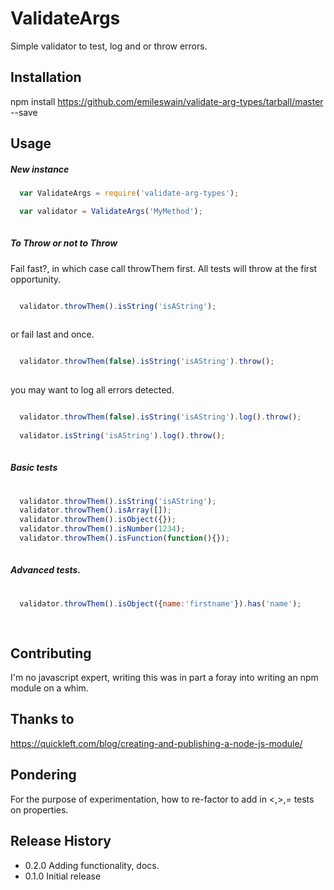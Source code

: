 ValidateArgs
============


Simple validator to test, log and or throw errors.

## Installation

  npm install https://github.com/emileswain/validate-arg-types/tarball/master --save
  

## Usage

##### New instance
```javascript
  var ValidateArgs = require('validate-arg-types');

  var validator = ValidateArgs('MyMethod');
  
```
  
##### To Throw or not to Throw
Fail fast?, in which case call throwThem first. All tests will throw at the first opportunity.

```javascript

  validator.throwThem().isString('isAString');
  
```

or fail last and once.

```javascript

  validator.throwThem(false).isString('isAString').throw();
  
```

you may want to log all errors detected.
```javascript

  validator.throwThem(false).isString('isAString').log().throw();
  
  validator.isString('isAString').log().throw();
  
```  
  
##### Basic tests
```javascript
  
  validator.throwThem().isString('isAString');
  validator.throwThem().isArray([]);
  validator.throwThem().isObject({});
  validator.throwThem().isNumber(1234);
  validator.throwThem().isFunction(function(){});
  
```  
  
##### Advanced tests.

```javascript
  
  validator.throwThem().isObject({name:'firstname'}).has('name');
  
  
```


## Contributing

I'm no javascript expert, writing this was in part a foray into writing an npm module on a whim.

## Thanks to 
https://quickleft.com/blog/creating-and-publishing-a-node-js-module/

## Pondering

For the purpose of experimentation, how to re-factor to add in <,>,= tests on properties.

## Release History

* 0.2.0 Adding functionality, docs.
* 0.1.0 Initial release
